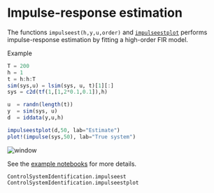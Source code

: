 # Impulse-response estimation
The functions `impulseest(h,y,u,order)` and [`impulseestplot`](@ref) performs impulse-response estimation by fitting a high-order FIR model.

Example
```julia
T = 200
h = 1
t = h:h:T
sim(sys,u) = lsim(sys, u, t)[1][:]
sys = c2d(tf(1,[1,2*0.1,0.1]),h)

u  = randn(length(t))
y  = sim(sys, u)
d  = iddata(y,u,h)

impulseestplot(d,50, lab="Estimate")
plot!(impulse(sys,50), lab="True system")
```
![window](../../figs/impulse.svg)

See the [example notebooks](
https://github.com/JuliaControl/ControlExamples.jl) for more details.

```@docs
ControlSystemIdentification.impulseest
ControlSystemIdentification.impulseestplot
```
